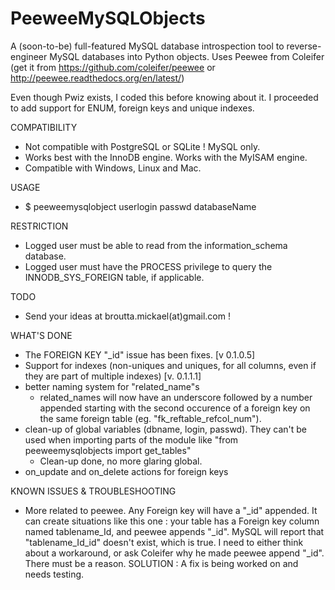 PeeweeMySQLObjects
==================

A (soon-to-be) full-featured MySQL database introspection tool to reverse-engineer MySQL databases into Python objects.
Uses Peewee from Coleifer (get it from https://github.com/coleifer/peewee or http://peewee.readthedocs.org/en/latest/)

Even though Pwiz exists, I coded this before knowing about it. I proceeded to add support for ENUM, foreign keys and unique indexes.

COMPATIBILITY
* Not compatible with PostgreSQL or SQLite ! MySQL only.
* Works best with the InnoDB engine. Works with the MyISAM engine.
* Compatible with Windows, Linux and Mac. 

USAGE
* $ peeweemysqlobject userlogin passwd databaseName

RESTRICTION
* Logged user must be able to read from the information_schema database.
* Logged user must have the PROCESS privilege to query the INNODB_SYS_FOREIGN table, if applicable.

TODO
* Send your ideas at broutta.mickael(at)gmail.com !

WHAT'S DONE
* The FOREIGN KEY "_id" issue has been fixes. [v 0.1.0.5]
* Support for indexes (non-uniques and uniques, for all columns, even if they are part of multiple indexes) [v. 0.1.1.1]
* better naming system for "related_name"s
    * related_names will now have an underscore followed by a number appended starting with the second occurence of a foreign key on the same foreign table (eg. "fk_reftable_refcol_num").
* clean-up of global variables (dbname, login, passwd). They can't be used when importing parts of the module like "from peeweemysqlobjects import get_tables"
    * Clean-up done, no more glaring global.
* on_update and on_delete actions for foreign keys

KNOWN ISSUES & TROUBLESHOOTING
* More related to peewee. Any Foreign key will have a "_id" appended. It can create situations like this one : your table has a Foreign key column named tablename_Id, 
    and peewee appends "_id". MySQL will report that "tablename_Id_id" doesn't exist, which is true. I need to either think about a workaround, or ask Coleifer why he
    made peewee append "_id". There must be a reason.
    SOLUTION : A fix is being worked on and needs testing.
